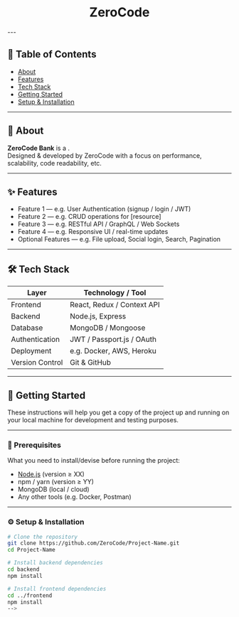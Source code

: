 <h1 align="center">ZeroCode</h1>
---

## 🚀 Table of Contents

- [About](#-about)  
- [Features](#-features)  
- [Tech Stack](#-tech-stack)  
- [Getting Started](#-getting-started)  
- [Setup & Installation](#-setup--installation) 

---

## 🧐 About

**ZeroCode Bank** is a .  
Designed & developed by ZeroCode with a focus on performance, scalability, code readability, etc.  

---

## ✨ Features

- Feature 1 — e.g. User Authentication (signup / login / JWT)  
- Feature 2 — e.g. CRUD operations for [resource]  
- Feature 3 — e.g. RESTful API / GraphQL / Web Sockets  
- Feature 4 — e.g. Responsive UI / real-time updates  
- Optional Features — e.g. File upload, Social login, Search, Pagination  

---

## 🛠 Tech Stack

| Layer        | Technology / Tool         |
|---------------|----------------------------|
| Frontend      | React, Redux / Context API |
| Backend       | Node.js, Express          |
| Database      | MongoDB / Mongoose        |
| Authentication| JWT / Passport.js / OAuth |
| Deployment    | e.g. Docker, AWS, Heroku   |
| Version Control| Git & GitHub             |

---

## 🚀 Getting Started

These instructions will help you get a copy of the project up and running on your local machine for development and testing purposes.

---

### 🔧 Prerequisites

What you need to install/devise before running the project:

- [Node.js](https://nodejs.org/en/) (version ≥ XX)  
- npm / yarn (version ≥ YY)  
- MongoDB (local / cloud)  
- Any other tools (e.g. Docker, Postman)

---

### ⚙ Setup & Installation

```bash
# Clone the repository
git clone https://github.com/ZeroCode/Project-Name.git
cd Project-Name

# Install backend dependencies
cd backend
npm install

# Install frontend dependencies
cd ../frontend
npm install
-->
